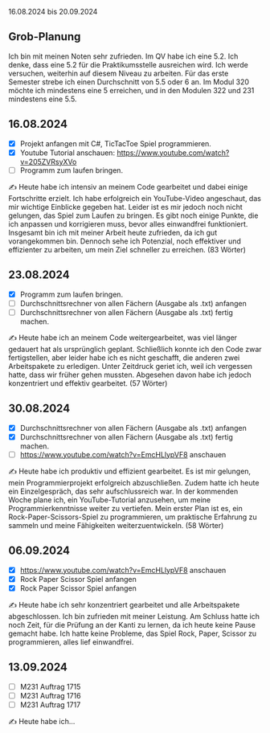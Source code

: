 16.08.2024 bis 20.09.2024

## Grob-Planung

Ich bin mit meinen Noten sehr zufrieden. Im QV habe ich eine 5.2. Ich denke, dass eine 5.2 für die Praktikumsstelle ausreichen wird. Ich werde versuchen, weiterhin auf diesem Niveau zu arbeiten. Für das erste Semester strebe ich einen Durchschnitt von 5.5 oder 6 an. Im Modul 320 möchte ich mindestens eine 5 erreichen, und in den Modulen 322 und 231 mindestens eine 5.5.


## 16.08.2024

- [x] Projekt anfangen mit C#, TicTacToe Spiel programmieren.
- [x] Youtube Tutorial anschauen: https://www.youtube.com/watch?v=205ZVRsyXVo
- [ ] Programm zum laufen bringen.

✍️ Heute habe ich intensiv an meinem Code gearbeitet und dabei einige Fortschritte erzielt. Ich habe erfolgreich ein YouTube-Video angeschaut, das mir wichtige Einblicke gegeben hat. Leider ist es mir jedoch noch nicht gelungen, das Spiel zum Laufen zu bringen. Es gibt noch einige Punkte, die ich anpassen und korrigieren muss, bevor alles einwandfrei funktioniert. Insgesamt bin ich mit meiner Arbeit heute zufrieden, da ich gut vorangekommen bin. Dennoch sehe ich Potenzial, noch effektiver und effizienter zu arbeiten, um mein Ziel schneller zu erreichen. (83 Wörter)


## 23.08.2024

- [x] Programm zum laufen bringen.
- [ ] Durchschnittsrechner von allen Fächern (Ausgabe als .txt) anfangen
- [ ] Durchschnittsrechner von allen Fächern (Ausgabe als .txt) fertig machen.

✍️ Heute habe ich an meinem Code weitergearbeitet, was viel länger gedauert hat als ursprünglich geplant. Schließlich konnte ich den Code zwar fertigstellen, aber leider habe ich es nicht geschafft, die anderen zwei Arbeitspakete zu erledigen. Unter Zeitdruck geriet ich, weil ich vergessen hatte, dass wir früher gehen mussten. Abgesehen davon habe ich jedoch konzentriert und effektiv gearbeitet. (57 Wörter)



## 30.08.2024

- [x] Durchschnittsrechner von allen Fächern (Ausgabe als .txt) anfangen
- [x] Durchschnittsrechner von allen Fächern (Ausgabe als .txt) fertig machen.
- [ ] https://www.youtube.com/watch?v=EmcHLlypVF8 anschauen

✍️ Heute habe ich produktiv und effizient gearbeitet. Es ist mir gelungen, mein Programmierprojekt erfolgreich abzuschließen. Zudem hatte ich heute ein Einzelgespräch, das sehr aufschlussreich war. In der kommenden Woche plane ich, ein YouTube-Tutorial anzusehen, um meine Programmierkenntnisse weiter zu vertiefen. Mein erster Plan ist es, ein Rock-Paper-Scissors-Spiel zu programmieren, um praktische Erfahrung zu sammeln und meine Fähigkeiten weiterzuentwickeln. (58 Wörter)



## 06.09.2024

- [x] https://www.youtube.com/watch?v=EmcHLlypVF8 anschauen
- [x] Rock Paper Scissor Spiel anfangen
- [x] Rock Paper Scissor Spiel anfangen

✍️ Heute habe ich sehr konzentriert gearbeitet und alle Arbeitspakete abgeschlossen. Ich bin zufrieden mit meiner Leistung. Am Schluss hatte ich noch Zeit, für die Prüfung an der Kanti zu lernen, da ich heute keine Pause gemacht habe. Ich hatte keine Probleme, das Spiel Rock, Paper, Scissor zu programmieren, alles lief einwandfrei.


## 13.09.2024

- [ ] M231 Auftrag 1715
- [ ] M231 Auftrag 1716
- [ ] M231 Auftrag 1717

✍️ Heute habe ich...
